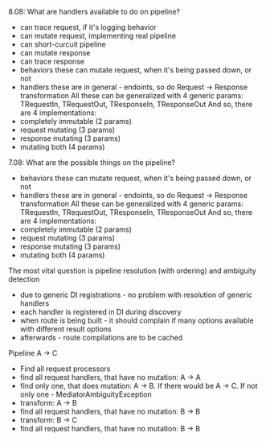 8.08:
What are handlers available to do on pipeline?
 - can trace request, if it's logging behavior
 - can mutate request, implementing real pipeline
 - can short-curcuit pipeline
 - can mutate response
 - can trace response
- behaviors
    these can mutate request, when it's being passed down, or not
- handlers
    these are in general - endoints, so do Request -> Response transformation
All these can be generalized with 4 generic params: TRequestIn, TRequestOut, TResponseIn, TResponseOut
And so, there are 4 implementations:
- completely immutable (2 params)
- request mutating (3 params)
- response mutating (3 params)
- mutating both (4 params)

7.08:
What are the possible things on the pipeline?
- behaviors
    these can mutate request, when it's being passed down, or not
- handlers
    these are in general - endoints, so do Request -> Response transformation
All these can be generalized with 4 generic params: TRequestIn, TRequestOut, TResponseIn, TResponseOut
And so, there are 4 implementations:
- completely immutable (2 params)
- request mutating (3 params)
- response mutating (3 params)
- mutating both (4 params)

The most vital question is pipeline resolution (with ordering) and ambiguity detection
- due to generic DI registrations - no problem with resolution of generic handlers
- each handler is registered in DI during discovery
- when route is being built - it should complain if many options available with different result options
- afterwards - route compilations are to be cached



Pipeline A -> C
- Find all request processors
- find all request handlers, that have no mutation: A -> A
- find only one, that does mutation: A -> B. If there would be A -> C. If not only one - MediatorAmbiguityException
- transform: A -> B
- find all request handlers, that have no mutation: B -> B
- transform: B -> C
- find all request handlers, that have no mutation: B -> B